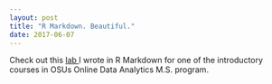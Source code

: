 ```yaml
---
layout: post
title: "R Markdown. Beautiful."
date: 2017-06-07
---
```

Check out this 
<a href="https://cwcomiskey.github.io/RMarkdown/M4Lab"> lab </a> 
I wrote in R Markdown for one of the introductory courses in OSUs Online Data Analytics M.S. program.
